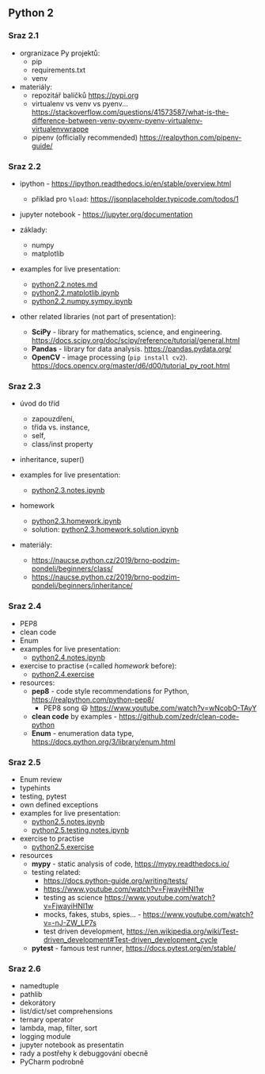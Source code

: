 ## Python 2


### Sraz 2.1
- orgranizace Py projektů:
  - pip
  - requirements.txt
  - venv
- materiály:
  - repozitář balíčků https://pypi.org
  - virtualenv vs venv vs pyenv... https://stackoverflow.com/questions/41573587/what-is-the-difference-between-venv-pyvenv-pyenv-virtualenv-virtualenvwrappe
  - pipenv (officially recommended) https://realpython.com/pipenv-guide/


### Sraz 2.2
- ipython - https://ipython.readthedocs.io/en/stable/overview.html
  - příklad pro `%load`: https://jsonplaceholder.typicode.com/todos/1
- jupyter notebook - https://jupyter.org/documentation
- základy:
  - numpy
  - matplotlib

- examples for live presentation:
  - [python2.2.notes.md](python2.2.notes.md)
  - [python2.2.matplotlib.ipynb](python2.2.matplotlib.ipynb)
  - [python2.2.numpy.sympy.ipynb](python2.2.numpy.sympy.ipynb)

- other related libraries (not part of presentation):
  - **SciPy** - library for mathematics, science, and engineering. https://docs.scipy.org/doc/scipy/reference/tutorial/general.html
  - **Pandas** - library for data analysis. https://pandas.pydata.org/
  - **OpenCV** - image processing (`pip install cv2`). https://docs.opencv.org/master/d6/d00/tutorial_py_root.html

### Sraz 2.3
- úvod do tříd
  - zapouzdření,
  - třída vs. instance,
  - self,
  - class/inst property
- inheritance, super()

- examples for live presentation:
  -  [python2.3.notes.ipynb](python2.3.notes.ipynb)
- homework
  -  [python2.3.homework.ipynb](python2.3.homework.ipynb)
  -  solution: [python2.3.homework.solution.ipynb](python2.3.homework.solution.ipynb)

- materiály:
  - https://naucse.python.cz/2019/brno-podzim-pondeli/beginners/class/
  - https://naucse.python.cz/2019/brno-podzim-pondeli/beginners/inheritance/

### Sraz 2.4
- PEP8
- clean code
- Enum
- examples for live presentation:
  -  [python2.4.notes.ipynb](python2.4.notes.ipynb)
- exercise to practise (=called *homework* before):
  - [python2.4.exercise](python2.4.exercise)
- resources:
    - **pep8** - code style recommendations for Python, https://realpython.com/python-pep8/
        - PEP8 song 😃 https://www.youtube.com/watch?v=wNcobO-TAyY
    - **clean code** by examples - https://github.com/zedr/clean-code-python
    - **Enum** - enumeration data type, https://docs.python.org/3/library/enum.html


### Sraz 2.5
- Enum review
- typehints
- testing, pytest
- own defined exceptions
- examples for live presentation:
  - [python2.5.notes.ipynb](python2.5.notes.ipynb)
  - [python2.5.testing.notes.ipynb](python2.5.testing.notes.ipynb)
- exercise to practise
  - [python2.5.exercise](python2.5.exercise)
- resources
  - **mypy** - static analysis of code, https://mypy.readthedocs.io/
  - testing related:
    - https://docs.python-guide.org/writing/tests/
    - https://www.youtube.com/watch?v=FjwayiHNI1w
    - testing as science https://www.youtube.com/watch?v=FjwayiHNI1w
    - mocks, fakes, stubs, spies... - https://www.youtube.com/watch?v=-nJ-ZW_LP7s
    - test driven development, https://en.wikipedia.org/wiki/Test-driven_development#Test-driven_development_cycle
  - **pytest** - famous test runner, https://docs.pytest.org/en/stable/


### Sraz 2.6
- namedtuple
- pathlib
- dekorátory
- list/dict/set comprehensions
- ternary operator
- lambda, map, filter, sort
- logging module
- jupyter notebook as presentatin
- rady a postřehy k debuggování obecně
- PyCharm podrobně
